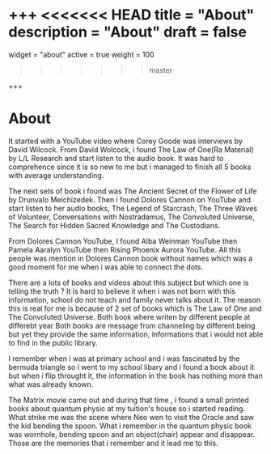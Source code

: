 +++
<<<<<<< HEAD
title = "About"
description = "About"
draft = false
=======
widget = "about"
active = true
weight = 100
>>>>>>> master

+++

# About

It started with a YouTube video where Corey Goode was interviews by David Wilcock. From David Wolcock, i found The Law of One(Ra Material) by L/L Research and start listen to the audio book. It was hard to comprehence since it is so new to me but i managed to finish all 5 books with average understanding.

The next sets of book i found was The Ancient Secret of the Flower of Life by Drunvalo Melchizedek. Then i found Dolores Cannon on YouTube and start listen to her audio books, The Legend of Starcrash, The Three Waves of Volunteer, Conversations with Nostradamus, The Convoluted Universe, The Search for Hidden Sacred Knowledge and The Custodians.

From Dolores Cannon YouTube, I found Alba Weinman YouTube then Pamela Aaralyn YouTube then Rising Phoenix Aurora YouTube. All this people was mention in Dolores Cannon book without names which was a good moment for me when i was able to connect the dots.

There are a lots of books and videos about this subject but which one is telling the truth ? It is hard to believe it when i was not born with this information, school do not teach and family never talks about it. The reason this is real for me is because of 2 set of books which is The Law of One and The Convoluted Universe. Both book where writen by different people at differebt year Both books are message from channeling by different being but yet they provide the same information, informations that i would not able to find in the public library.

I remember when i was at primary school and i was fascinated by the bermuda triangle so i went to my school libary and i found a book about it but when i flip throught it, the information in the book has nothing more than what was already known.

The Matrix movie came out and during that time , i found a small printed books about quantum physic at my tuition's house so i started reading. What strike me was the scene where Neo wen to visit the Oracle and saw the kid bending the spoon. What i remember in the quantum physic book was wornhole, bending spoon and an object(chair) appear and disappear. Those are the memories that i remember and it lead me to this.